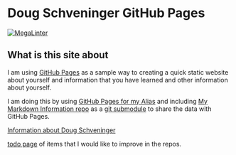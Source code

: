 # Doug Schveninger GitHub Pages

[![MegaLinter](https://github.com/dschveninger/dschveninger.github.io/workflows/MegaLinter/badge.svg?branch=main)](https://github.com/dschveninger/dschveninger.github.io/actions?query=workflow%3AMegaLinter+branch%3Amain)

## What is this site about

<!-- markdown-link-check-disable -->
I am using [GitHub Pages](https://docs.github.com/en/pages)
as a sample way to creating a quick static website about yourself and information that you have
learned and other information about yourself.
<!-- markdown-link-check-enable -->

I am doing this by using [GitHub Pages for my Alias](https://github.com/dschveninger/dschveninger.github.io) and including
[My Markdown Information repo](https://github.com/dschveninger/dougschveninger) as a
[git submodule](https://git-scm.com/book/en/v2/Git-Tools-Submodules) to share the data with GitHub Pages.
<!-- markdown-link-check-disable -->
[Information about Doug Schveninger](dougschveninger/about/introduction.md)
<!-- markdown-link-check-enable -->
[todo page](TODO.md) of items that I would like to improve in the repos.

